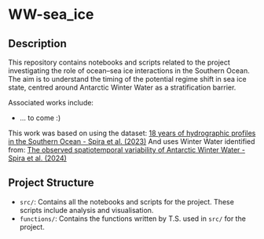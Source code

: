 # WW-sea_ice

## Description

This repository contains notebooks and scripts related to the project investigating the role of ocean–sea ice interactions in the Southern Ocean. The aim is to understand the timing of the potential regime shift in sea ice state, centred around Antarctic Winter Water as a stratification barrier.

Associated works include:
- ... to come :)

This work was based on using the dataset: [18 years of hydrographic profiles in the Southern Ocean - Spira et al. (2023)](10.5281/zenodo.10258137)
And uses Winter Water identified from: [The observed spatiotemporal variability of Antarctic Winter Water - Spira et al. (2024)](https://doi.org/10.1029/2024JC021017)

## Project Structure

- `src/`: Contains all the notebooks and scripts for the project. These scripts include analysis and visualisation.
- `functions/`: Contains the functions written by T.S. used in `src/` for the project.
